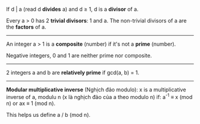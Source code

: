 If d | a (read d **divides** a) and d ≥ 1, d is a **divisor** of a.

Every a > 0 has 2 **trivial divisors**: 1 and a.
The non-trivial divisors of a are the **factors** of a.

---

An integer a > 1 is a **composite** (number) if it's not a **prime** (number).

Negative integers, 0 and 1 are neither prime nor composite.

---

2 integers a and b are **relatively prime** if gcd(a, b) = 1.

---

**Modular multiplicative inverse** (Nghịch đảo modulo): x is
a multiplicative inverse of a, modulu n (x là nghịch đảo của
a theo modulo n) if: a<sup>-1</sup> ≡ x (mod n) or ax ≡ 1 (mod n).

This helps us define a / b (mod n).